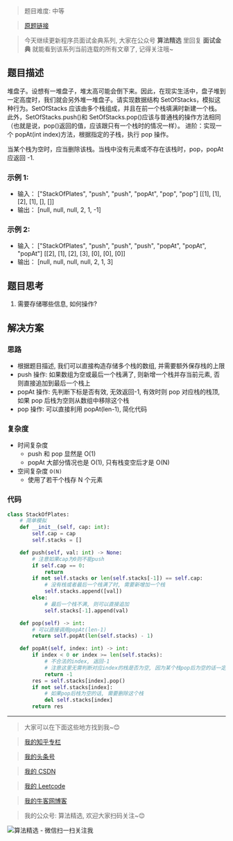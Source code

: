 > 题目难度: 中等

> [原题链接](https://leetcode-cn.com/problems/stack-of-plates-lcci/)

> 今天继续更新程序员面试金典系列, 大家在公众号 **算法精选** 里回复 **面试金典** 就能看到该系列当前连载的所有文章了, 记得关注哦~

## 题目描述

堆盘子。设想有一堆盘子，堆太高可能会倒下来。因此，在现实生活中，盘子堆到一定高度时，我们就会另外堆一堆盘子。请实现数据结构 SetOfStacks，模拟这种行为。SetOfStacks 应该由多个栈组成，并且在前一个栈填满时新建一个栈。此外，SetOfStacks.push()和 SetOfStacks.pop()应该与普通栈的操作方法相同（也就是说，pop()返回的值，应该跟只有一个栈时的情况一样）。 进阶：实现一个 popAt(int index)方法，根据指定的子栈，执行 pop 操作。

当某个栈为空时，应当删除该栈。当栈中没有元素或不存在该栈时，pop，popAt  应返回 -1.

### 示例 1:

- 输入：
  ["StackOfPlates", "push", "push", "popAt", "pop", "pop"]
  [[1], [1], [2], [1], [], []]
- 输出：
  [null, null, null, 2, 1, -1]

### 示例 2:

- 输入：
  ["StackOfPlates", "push", "push", "push", "popAt", "popAt", "popAt"]
  [[2], [1], [2], [3], [0], [0], [0]]
- 输出：
  [null, null, null, null, 2, 1, 3]

## 题目思考

1. 需要存储哪些信息, 如何操作?

## 解决方案

### 思路

- 根据题目描述, 我们可以直接构造存储多个栈的数组, 并需要额外保存栈的上限
- push 操作: 如果数组为空或最后一个栈满了, 则新增一个栈并存当前元素, 否则直接追加到最后一个栈上
- popAt 操作: 先判断下标是否有效, 无效返回-1, 有效时则 pop 对应栈的栈顶, 如果 pop 后栈为空则从数组中移除这个栈
- pop 操作: 可以直接利用 popAt(len-1), 简化代码

### 复杂度

- 时间复杂度
  - push 和 pop 显然是 O(1)
  - popAt 大部分情况也是 O(1), 只有栈变空后才是 O(N)
- 空间复杂度 `O(N)`
  - 使用了若干个栈存 N 个元素

### 代码

```python
class StackOfPlates:
    # 简单模拟
    def __init__(self, cap: int):
        self.cap = cap
        self.stacks = []

    def push(self, val: int) -> None:
        # 注意如果cap为0则不能push
        if self.cap == 0:
            return
        if not self.stacks or len(self.stacks[-1]) == self.cap:
            # 没有栈或者最后一个栈满了时, 需要新增加一个栈
            self.stacks.append([val])
        else:
            # 最后一个栈不满, 则可以直接追加
            self.stacks[-1].append(val)

    def pop(self) -> int:
        # 可以直接调用popAt(len-1)
        return self.popAt(len(self.stacks) - 1)

    def popAt(self, index: int) -> int:
        if index < 0 or index >= len(self.stacks):
            # 不合法的index, 返回-1
            # 注意这里无需判断对应index的栈是否为空, 因为某个栈pop后为空的话一定会被删除, 不可能存在空的栈
            return -1
        res = self.stacks[index].pop()
        if not self.stacks[index]:
            # 如果pop后栈为空的话, 需要删除这个栈
            del self.stacks[index]
        return res
```

---

> 大家可以在下面这些地方找到我~😊

> [我的知乎专栏](https://zhuanlan.zhihu.com/c_1242508721932464128)

> [我的头条号](https://www.toutiao.com/c/user/1090304683804520/#mid=1671643017345028)

> [我的 CSDN](https://me.csdn.net/zjulyx1993)

> [我的 Leetcode](https://leetcode-cn.com/u/suibianfahui/)

> [我的牛客网博客](https://blog.nowcoder.net/zjulyx)

> 我的公众号: 算法精选, 欢迎大家扫码关注~😊

![算法精选 - 微信扫一扫关注我](https://mmbiz.qpic.cn/mmbiz_jpg/1KjZicMlYPMgZWmoL4eYcs6UcfmvsetDWME2YJyaCp9oT9z3U573FWENBNhyOByxYI0epew6O37hiaOhdh90QeJg/640?wx_fmt=jpeg&tp=webp&wxfrom=5&wx_lazy=1&wx_co=1)
